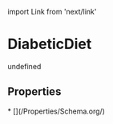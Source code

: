 import Link from 'next/link'
# DiabeticDiet

undefined

## Properties

<Grid>
* [](/Properties/Schema.org/)

</Grid>

